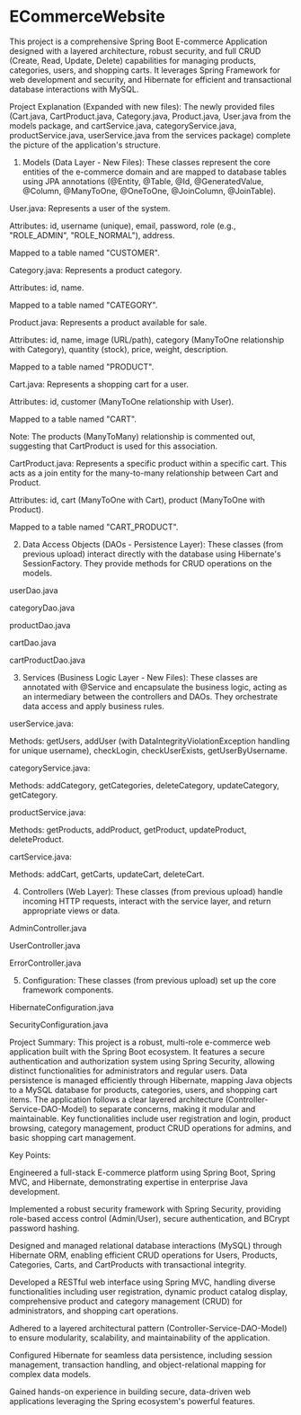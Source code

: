 
# ECommerceWebsite

This project is a comprehensive Spring Boot E-commerce Application designed with a layered architecture, robust security, and full CRUD (Create, Read, Update, Delete) capabilities for managing products, categories, users, and shopping carts. It leverages Spring Framework for web development and security, and Hibernate for efficient and transactional database interactions with MySQL.

Project Explanation (Expanded with new files):
The newly provided files (Cart.java, CartProduct.java, Category.java, Product.java, User.java from the models package, and cartService.java, categoryService.java, productService.java, userService.java from the services package) complete the picture of the application's structure.

1. Models (Data Layer - New Files):
These classes represent the core entities of the e-commerce domain and are mapped to database tables using JPA annotations (@Entity, @Table, @Id, @GeneratedValue, @Column, @ManyToOne, @OneToOne, @JoinColumn, @JoinTable).

User.java: Represents a user of the system.

Attributes: id, username (unique), email, password, role (e.g., "ROLE_ADMIN", "ROLE_NORMAL"), address.

Mapped to a table named "CUSTOMER".

Category.java: Represents a product category.

Attributes: id, name.

Mapped to a table named "CATEGORY".

Product.java: Represents a product available for sale.

Attributes: id, name, image (URL/path), category (ManyToOne relationship with Category), quantity (stock), price, weight, description.

Mapped to a table named "PRODUCT".

Cart.java: Represents a shopping cart for a user.

Attributes: id, customer (ManyToOne relationship with User).

Mapped to a table named "CART".

Note: The products (ManyToMany) relationship is commented out, suggesting that CartProduct is used for this association.

CartProduct.java: Represents a specific product within a specific cart. This acts as a join entity for the many-to-many relationship between Cart and Product.

Attributes: id, cart (ManyToOne with Cart), product (ManyToOne with Product).

Mapped to a table named "CART_PRODUCT".

2. Data Access Objects (DAOs - Persistence Layer):
These classes (from previous upload) interact directly with the database using Hibernate's SessionFactory. They provide methods for CRUD operations on the models.

userDao.java

categoryDao.java

productDao.java

cartDao.java

cartProductDao.java

3. Services (Business Logic Layer - New Files):
These classes are annotated with @Service and encapsulate the business logic, acting as an intermediary between the controllers and DAOs. They orchestrate data access and apply business rules.

userService.java:

Methods: getUsers, addUser (with DataIntegrityViolationException handling for unique username), checkLogin, checkUserExists, getUserByUsername.

categoryService.java:

Methods: addCategory, getCategories, deleteCategory, updateCategory, getCategory.

productService.java:

Methods: getProducts, addProduct, getProduct, updateProduct, deleteProduct.

cartService.java:

Methods: addCart, getCarts, updateCart, deleteCart.

4. Controllers (Web Layer):
These classes (from previous upload) handle incoming HTTP requests, interact with the service layer, and return appropriate views or data.

AdminController.java

UserController.java

ErrorController.java

5. Configuration:
These classes (from previous upload) set up the core framework components.

HibernateConfiguration.java

SecurityConfiguration.java

Project Summary:
This project is a robust, multi-role e-commerce web application built with the Spring Boot ecosystem. It features a secure authentication and authorization system using Spring Security, allowing distinct functionalities for administrators and regular users. Data persistence is managed efficiently through Hibernate, mapping Java objects to a MySQL database for products, categories, users, and shopping cart items. The application follows a clear layered architecture (Controller-Service-DAO-Model) to separate concerns, making it modular and maintainable. Key functionalities include user registration and login, product browsing, category management, product CRUD operations for admins, and basic shopping cart management.

Key Points:

Engineered a full-stack E-commerce platform using Spring Boot, Spring MVC, and Hibernate, demonstrating expertise in enterprise Java development.

Implemented a robust security framework with Spring Security, providing role-based access control (Admin/User), secure authentication, and BCrypt password hashing.

Designed and managed relational database interactions (MySQL) through Hibernate ORM, enabling efficient CRUD operations for Users, Products, Categories, Carts, and CartProducts with transactional integrity.

Developed a RESTful web interface using Spring MVC, handling diverse functionalities including user registration, dynamic product catalog display, comprehensive product and category management (CRUD) for administrators, and shopping cart operations.

Adhered to a layered architectural pattern (Controller-Service-DAO-Model) to ensure modularity, scalability, and maintainability of the application.

Configured Hibernate for seamless data persistence, including session management, transaction handling, and object-relational mapping for complex data models.

Gained hands-on experience in building secure, data-driven web applications leveraging the Spring ecosystem's powerful features.



